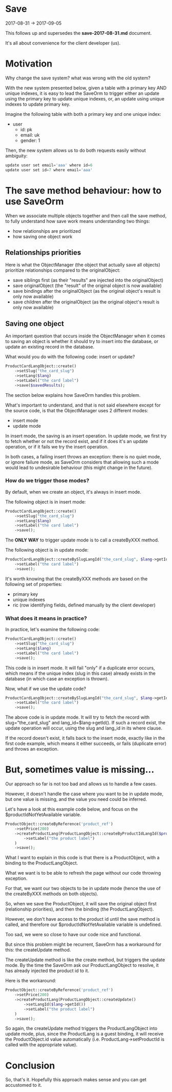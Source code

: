 Save
======
2017-08-31 -> 2017-09-05


This follows up and supersedes the **save-2017-08-31.md** document.




It's all about convenience for the client developer (us).


Motivation
==============

Why change the save system? what was wrong with the old system?


With the new system presented below, given a table with a primary key AND unique indexes,
it is easy to lead the SaveOrm to trigger either an update using the primary key to update unique indexes, or, 
an update using unique indexes to update primary key.
 
Imagine the following table with both a primary key and one unique index:

- user
    - id: pk 
    - email: uk 
    - gender: 1 
 

Then, the new system allows us to do both requests easily without ambiguity:
 
```php
update user set email='aaa' where id=6
update user set id=7 where email='aaa'
```






The save method behaviour: how to use SaveOrm
===========================

When we associate multiple objects together and then call the save method, to fully understand how save work
means understanding two things:

- how relationships are prioritized 
- how saving one object work


Relationships priorities
--------------------

Here is what the ObjectManager (the object that actually save all objects) prioritize relationships compared
to the originalObject:


- save siblings first (as their "results" are injected into the originalObject)
- save originalObject (the "result" of the original object is now available)
- save bindings after the originalObject (as the original object's result is only now available)
- save children after the originalObject (as the original object's result is only now available)
 


Saving one object
--------------------

An important question that occurs inside the ObjectManager when it comes to saving an object
is whether it should try to insert into the database, or update an existing record in the database.


What would you do with the following code: insert or update?

```php
ProductCardLangObject::create()
    ->setSlug("the_card_slug")
    ->setLang($lang)
    ->setLabel("the card label")
    ->save($savedResults);
```


The section below explains how SaveOrm handles this problem.

What's important to understand, and that is not said elsewhere except for the source code,
is that the ObjectManager uses 2 different modes:

- insert mode
- update mode


In insert mode, the saving is an insert operation.
In update mode, we first try to fetch whether or not the record exist, and if it does it's an update operation,
or if it fails we try the insert operation.

In both cases, a failing insert throws an exception: there is no quiet mode, or ignore failure mode,
as SaveOrm considers that allowing such a mode would lead to undesirable behaviour
(this might change in the future).
 
 
### How do we trigger those modes?

By default, when we create an object, it's always in insert mode.


The following object is in insert mode:

```php
ProductCardLangObject::create()
    ->setSlug("the_card_slug")
    ->setLang($lang)
    ->setLabel("the card label")
    ->save();
```


The **ONLY WAY** to trigger update mode is to call a createByXXX method.

The following object is in update mode: 

```php
ProductCardLangObject::createBySlugLangId("the_card_slug", $lang->getId())
    ->setLabel("the card label")
    ->save();
```


It's worth knowing that the createByXXX methods are based on the following set of properties:

- primary key
- unique indexes
- ric (row identifying fields, defined manually by the client developer)



### What does it means in practice?

In practice, let's examine the following code:

```php
ProductCardLangObject::create()
    ->setSlug("the_card_slug")
    ->setLang($lang)
    ->setLabel("the card label")
    ->save();
```

This code is in insert mode.
It will fail "only" if a duplicate error occurs, which means if the unique index (slug in this case)
already exists in the database (in which case an exception is thrown).

Now, what if we use the update code?

```php
ProductCardLangObject::createBySlugLangId("the_card_slug", $lang->getId())
    ->setLabel("the card label")
    ->save();
```

The above code is in update mode.
It will try to fetch the record with slug="the_card_slug" and lang_id=$lang->getId().
If such a record exist, the update operation will occur, using the slug and lang_id
in its where clause.

If the record doesn't exist, it falls back to the insert mode, exactly like in the first code example,
which means it either succeeds, or fails (duplicate error) and throws an exception.

 
 
 
But, sometimes value is missing...
===================================

Our approach so far is not too bad and allows us to handle a few cases.

However, it doesn't handle the case where you want to be in update mode,
but one value is missing, and the value you need could be inferred.

Let's have a look at this example code below,
and focus on the $productIdNotYetAvailable variable.

```php
ProductObject::createByReference('product_ref')
    ->setPrice(200)
    ->createProductLang(ProductLangObject::createByProductIdLangId($productIdNotYetAvailable, $lang->getId())
        ->setLabel("the product label")
    )
    ->save();
```


What I want to explain in this code is that there is a ProductObject, with a binding
to the ProductLangObject.

What we want is to be able to refresh the page without our code throwing exception.

For that, we want our two objects to be in update mode (hence the use of the createByXXX methods on both objects).

So, when we save the ProductObject, it will save the original object first (relationship priorities), and then the binding (the
ProductLangObject). 

However, we don't have access to the product id until the save method is called, and therefore our 
$productIdNotYetAvailable variable is undefined.

Too sad, we were so close to have our code nice and functional.

But since this problem might be recurrent, SaveOrm has a workaround for this: the createUpdate method.

The createUpdate method is like the create method, but triggers the update mode.
By the time the SaveOrm ask our ProductLangObject to resolve, it has already injected the product id to it.

Here is the workaround:


```php
ProductObject::createByReference('product_ref')
    ->setPrice(200)
    ->createProductLang(ProductLangObject::createUpdate()
        ->setLangId($lang->getId())
        ->setLabel("the product label")
    )
    ->save();
```

So again, the createUpdate method triggers the ProductLangObject into update mode,
plus, since the ProductLang is a guest binding, it will receive the ProductObject.id value automatically
(i.e. ProductLang->setProductId is called with the appropriate value).


 






Conclusion
=============
 
So, that's it.
Hopefully this approach makes sense and you can get accustomed to it.
 










